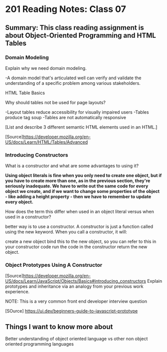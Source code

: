 # 201 Reading Notes: Class 07

## Summary: This class reading assignment is about Object-Oriented Programming and HTML Tables

### Domain Modeling

Explain why we need domain modeling.

-A domain model that's articulated well can verify and validate the understanding of a specific problem among various stakeholders.

HTML Table Basics

Why should tables not be used for page layouts?

-Layout tables reduce accessibility for visually impaired users
-Tables produce tag soup
-Tables are not automatically responsive

[List and describe 3 different semantic HTML elements used in an HTML.]

[Source]<https://developer.mozilla.org/en-US/docs/Learn/HTML/Tables/Advanced>

### Introducing Constructors

What is a constructor and what are some advantages to using it?

**Using object literals is fine when you only need to create one object, but if you have to create more than one, as in the previous section, they're seriously inadequate. We have to write out the same code for every object we create, and if we want to change some properties of the object - like adding a height property - then we have to remember to update every object.**

How does the term this differ when used in an object literal versus when used in a constructor?

 better way is to use a constructor. A constructor is just a function called using the new keyword. When you call a constructor, it will:

create a new object bind this to the new object, so you can refer to this in your constructor code run the code in the constructor return the new object.

### Object Prototypes Using A Constructor

[Source]<https://developer.mozilla.org/en-US/docs/Learn/JavaScript/Objects/Basics#introducing_constructors>
Explain prototypes and inheritance via an analogy from your previous work experience.

NOTE: This is a very common front end developer interview question

[SOurce] <https://ui.dev/beginners-guide-to-javascript-prototype>

## Things I want to know more about

Better understanding of object oriented language vs other non object oriented programming languages
